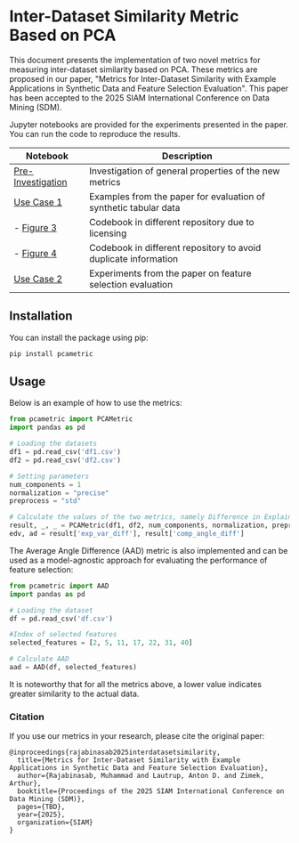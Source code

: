 # Inter-Dataset Similarity Metric Based on PCA

This document presents the implementation of two novel metrics for measuring inter-dataset similarity based on PCA. These metrics are proposed in our paper, "Metrics for Inter-Dataset Similarity with Example Applications in Synthetic Data and Feature Selection Evaluation". This paper has been accepted to the 2025 SIAM International Conference on Data Mining (SDM). 

Jupyter notebooks are provided for the experiments presented in the paper. You can run the code to reproduce the results.

| Notebook | Description |
| --- | --- |
| [Pre-Investigation](https://github.com/mrajabinasab/Interdataset-Similarity-Metrics/blob/main/Theoretical_Preinvestigation.ipynb) | Investigation of general properties of the new metrics |
| [Use Case 1](https://github.com/mrajabinasab/Interdataset-Similarity-Metrics/blob/main/Synthetic_Data_Evaluation.ipynb) | Examples from the paper for evaluation of synthetic tabular data |
| - [Figure 3](https://github.com/notna07/ctgan-with-checkpoints/blob/main/gen_model_training_behaviour.ipynb) | Codebook in different repository due to licensing |
| - [Figure 4](https://github.com/schneiderkamplab/syntheval-model-benchmark-example/blob/main/metric_correlations.ipynb) | Codebook in different repository to avoid duplicate information |
| [Use Case 2](https://github.com/mrajabinasab/Interdataset-Similarity-Metrics/blob/main/Feature_Selection_Evaluation.ipynb) | Experiments from the paper on feature selection evaluation |

## Installation

You can install the package using pip:

```bash
pip install pcametric
```

## Usage

Below is an example of how to use the metrics:

```python
from pcametric import PCAMetric
import pandas as pd 

# Loading the datasets
df1 = pd.read_csv('df1.csv')
df2 = pd.read_csv('df2.csv')

# Setting parameters
num_components = 1
normalization = "precise"
preprocess = "std"

# Calculate the values of the two metrics, namely Difference in Explained Variance and Angle Difference
result, _, _ = PCAMetric(df1, df2, num_components, normalization, preprocess)
edv, ad = result['exp_var_diff'], result['comp_angle_diff']
```

The Average Angle Difference (AAD) metric is also implemented and can be used as a model-agnostic approach for evaluating the performance of feature selection:

```python
from pcametric import AAD
import pandas as pd 

# Loading the dataset
df = pd.read_csv('df.csv')

#Index of selected features
selected_features = [2, 5, 11, 17, 22, 31, 40] 

# Calculate AAD
aad = AAD(df, selected_features)
```

It is noteworthy that for all the metrics above, a lower value indicates greater similarity to the actual data.

### Citation

If you use our metrics in your research, please cite the original paper:

```
@inproceedings{rajabinasab2025interdatasetsimilarity,
  title={Metrics for Inter-Dataset Similarity with Example Applications in Synthetic Data and Feature Selection Evaluation},
  author={Rajabinasab, Muhammad and Lautrup, Anton D. and Zimek, Arthur},
  booktitle={Proceedings of the 2025 SIAM International Conference on Data Mining (SDM)},
  pages={TBD},
  year={2025},
  organization={SIAM}
}
```
